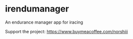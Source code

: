 # irendumanager
An endurance manager app for iracing

Support the project: https://www.buymeacoffee.com/norshiii
